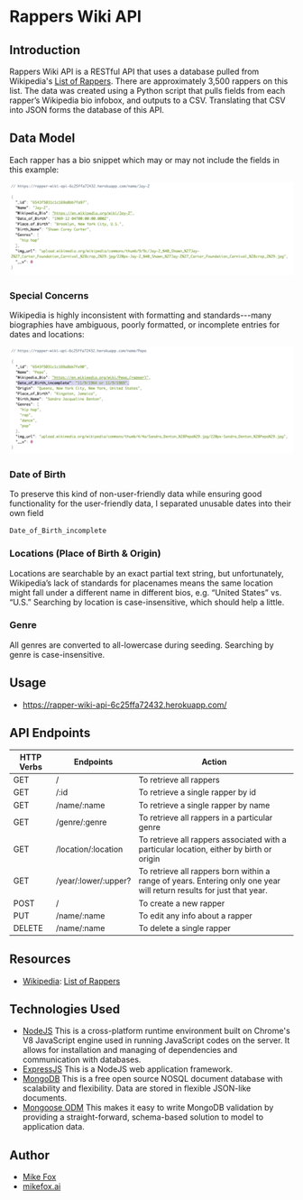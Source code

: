 # Rappers Wiki API

## Introduction

Rappers Wiki API is a RESTful API that uses a database pulled from Wikipedia's [List of Rappers](https://en.wikipedia.org/wiki/List_of_hip_hop_musicians). There are approximately 3,500 rappers on this list. The data was created using a Python script that pulls fields from each rapper’s Wikipedia bio infobox, and outputs to a CSV. Translating that CSV into JSON forms the database of this API.

## Data Model

Each rapper has a bio snippet which may or may not include the fields in this example:

![Jay-Z bio entry](/README_images/rapper_jayz.png?raw=true "Jay-Z bio entry")

### Special Concerns

Wikipedia is highly inconsistent with formatting and standards---many biographies have ambiguous, poorly formatted, or incomplete entries for dates and locations:

![Pepa bio with poorly formatted Date of Birth](/README_images/rapper_pepa_crappy_dob.png?raw=true "Pepa bio with poorly formatted Date of Birth")

### Date of Birth

To preserve this kind of non-user-friendly data while ensuring good functionality for the user-friendly data, I separated unusable dates into their own field

```
Date_of_Birth_incomplete
```

### Locations (Place of Birth & Origin)

Locations are searchable by an exact partial text string, but unfortunately, Wikipedia’s lack of standards for placenames means the same location might fall under a different name in different bios, e.g. “United States” vs. “U.S.” Searching by location is case-insensitive, which should help a little.

### Genre

All genres are converted to all-lowercase during seeding. Searching by genre is case-insensitive.

## Usage

- https://rapper-wiki-api-6c25ffa72432.herokuapp.com/

## API Endpoints

| HTTP Verbs | Endpoints            | Action                                                                                                               |
| ---------- | -------------------- | -------------------------------------------------------------------------------------------------------------------- |
| GET        | /                    | To retrieve all rappers                                                                                              |
| GET        | /:id                 | To retrieve a single rapper by id                                                                                    |
| GET        | /name/:name          | To retrieve a single rapper by name                                                                                  |
| GET        | /genre/:genre        | To retrieve all rappers in a particular genre                                                                        |
| GET        | /location/:location  | To retrieve all rappers associated with a particular location, either by birth or origin                             |
| GET        | /year/:lower/:upper? | To retrieve all rappers born within a range of years. Entering only one year will return results for just that year. |
| POST       | /                    | To create a new rapper                                                                                               |
| PUT        | /name/:name          | To edit any info about a rapper                                                                                      |
| DELETE     | /name/:name          | To delete a single rapper                                                                                            |

## Resources

- [Wikipedia](https://www.wikipedia.org/): [List of Rappers](https://en.wikipedia.org/wiki/List_of_hip_hop_musicians)

## Technologies Used

- [NodeJS](https://nodejs.org/) This is a cross-platform runtime environment built on Chrome's V8 JavaScript engine used in running JavaScript codes on the server. It allows for installation and managing of dependencies and communication with databases.
- [ExpressJS](https://www.expresjs.org/) This is a NodeJS web application framework.
- [MongoDB](https://www.mongodb.com/) This is a free open source NOSQL document database with scalability and flexibility. Data are stored in flexible JSON-like documents.
- [Mongoose ODM](https://mongoosejs.com/) This makes it easy to write MongoDB validation by providing a straight-forward, schema-based solution to model to application data.

## Author

- [Mike Fox](https://github.com/mik3f0x)
- [mikefox.ai](https://mikefox.ai)
